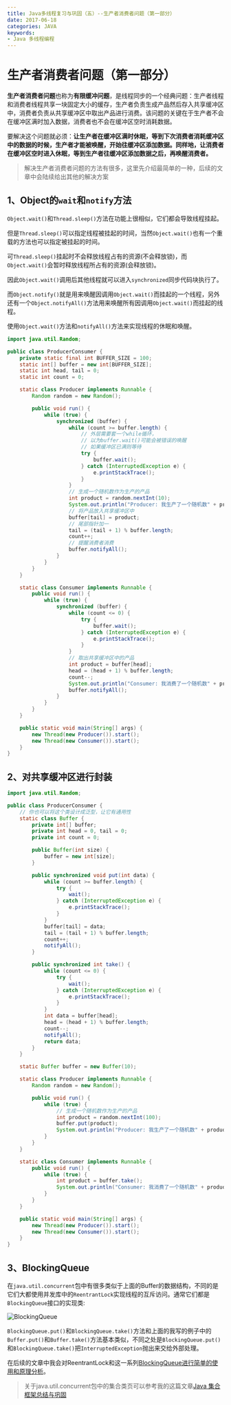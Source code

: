 ```yaml
---
title: Java多线程复习与巩固（五）--生产者消费者问题（第一部分）
date: 2017-06-18
categories: JAVA
keywords:
- Java 多线程编程
---
```


# 生产者消费者问题（第一部分）

**生产者消费者问题**也称为**有限缓冲问题**，是线程同步的一个经典问题：生产者线程和消费者线程共享一块固定大小的缓存，生产者负责生成产品然后存入共享缓冲区中，消费者负责从共享缓冲区中取出产品进行消费。该问题的关键在于生产者不会在缓冲区满时加入数据，消费者也不会在缓冲区空时消耗数据。

要解决这个问题就必须：**让生产者在缓冲区满时休眠，等到下次消费者消耗缓冲区中的数据的时候，生产者才能被唤醒，开始往缓冲区添加数据。同样地，让消费者在缓冲区空时进入休眠，等到生产者往缓冲区添加数据之后，再唤醒消费者。**

> 解决生产者消费者问题的方法有很多，这里先介绍最简单的一种，后续的文章中会陆续给出其他的解决方案

## 1、Object的`wait`和`notify`方法

`Object.wait()`和`Thread.sleep()`方法在功能上很相似，它们都会导致线程挂起。

但是`Thread.sleep()`可以指定线程被挂起的时间，当然`Object.wait()`也有一个重载的方法也可以指定被挂起的时间。

可`Thread.sleep()`挂起时不会释放线程占有的资源(不会释放锁)，而`Object.wait()`会暂时释放线程所占有的资源(会释放锁)。

因此`Object.wait()`调用后其他线程就可以进入`synchronized`同步代码块执行了。

而`Object.notify()`就是用来唤醒因调用`Object.wait()`而挂起的一个线程，另外还有一个`Object.notifyAll()`方法用来唤醒所有因调用`Object.wait()`而挂起的线程。

使用`Object.wait()`方法和`notifyAll()`方法来实现线程的休眠和唤醒。

```java
import java.util.Random;

public class ProducerConsumer {
    private static final int BUFFER_SIZE = 100;
    static int[] buffer = new int[BUFFER_SIZE];
    static int head, tail = 0;
    static int count = 0;

    static class Producer implements Runnable {
        Random random = new Random();

        public void run() {
            while (true) {
                synchronized (buffer) {
                    while (count >= buffer.length) {
                        // 外层需要套一个while循环，
                        // 以为buffer.wait()可能会被错误的唤醒
                        // 如果缓冲区已满则等待
                        try {
                            buffer.wait();
                        } catch (InterruptedException e) {
                            e.printStackTrace();
                        }
                    }
                    // 生成一个随机数作为生产的产品
                    int product = random.nextInt(10);
                    System.out.println("Producer: 我生产了一个随机数" + product);
                    // 将产品放入共享缓冲区中
                    buffer[tail] = product;
                    // 尾部指针加一
                    tail = (tail + 1) % buffer.length;
                    count++;
                    // 提醒消费者消费
                    buffer.notifyAll();
                }
            }
        }
    }

    static class Consumer implements Runnable {
        public void run() {
            while (true) {
                synchronized (buffer) {
                    while (count <= 0) {
                        try {
                            buffer.wait();
                        } catch (InterruptedException e) {
                            e.printStackTrace();
                        }
                    }
                    // 取出共享缓冲区中的产品
                    int product = buffer[head];
                    head = (head + 1) % buffer.length;
                    count--;
                    System.out.println("Consumer: 我消费了一个随机数" + product);
                    buffer.notifyAll();
                }
            }
        }
    }

    public static void main(String[] args) {
        new Thread(new Producer()).start();
        new Thread(new Consumer()).start();
    }
}
```

## 2、对共享缓冲区进行封装

```java
import java.util.Random;

public class ProducerConsumer {
    // 你也可以将这个类设计成泛型，让它有通用性
    static class Buffer {
        private int[] buffer;
        private int head = 0, tail = 0;
        private int count = 0;

        public Buffer(int size) {
            buffer = new int[size];
        }

        public synchronized void put(int data) {
            while (count >= buffer.length) {
                try {
                    wait();
                } catch (InterruptedException e) {
                    e.printStackTrace();
                }
            }
            buffer[tail] = data;
            tail = (tail + 1) % buffer.length;
            count++;
            notifyAll();
        }

        public synchronized int take() {
            while (count <= 0) {
                try {
                    wait();
                } catch (InterruptedException e) {
                    e.printStackTrace();
                }
            }
            int data = buffer[head];
            head = (head + 1) % buffer.length;
            count--;
            notifyAll();
            return data;
        }
    }

    static Buffer buffer = new Buffer(10);

    static class Producer implements Runnable {
        Random random = new Random();

        public void run() {
            while (true) {
                // 生成一个随机数作为生产的产品
                int product = random.nextInt(100);
                buffer.put(product);
                System.out.println("Producer: 我生产了一个随机数" + product);
            }
        }
    }

    static class Consumer implements Runnable {
        public void run() {
            while (true) {
                int product = buffer.take();
                System.out.println("Consumer: 我消费了一个随机数" + product);
            }
        }
    }

    public static void main(String[] args) {
        new Thread(new Producer()).start();
        new Thread(new Consumer()).start();
    }
}
```

## 3、BlockingQueue

在`java.util.concurrent`包中有很多类似于上面的Buffer的数据结构，不同的是它们大都使用并发库中的`ReentrantLock`实现线程的互斥访问。通常它们都是`BlockingQueue`接口的实现类:

![BlockingQueue](http://www.plantuml.com/plantuml/svg/SoWkIImgAStDuUBAp2j9BKfBJ4vLSCh9JyxEp4iFB4qjJUNYGk4gsEZgAZWM5ILMeWXZKHHScPUSKPIVbrzQZ4k9JsPUTceA8ODSKdCIAt591XHbvXTbbbIYkTaXDIy5w2i0)

`BlockingQueue.put()`和`BlockingQueue.take()`方法和上面的我写的例子中的`Buffer.put()`和`Buffer.take()`方法基本类似，不同之处是`BlockingQueue.put()`和`BlockingQueue.take()`把`InterruptedException`抛出来交给外部处理。

在后续的文章中我会对ReentrantLock和这一系列[BlockingQueue进行简单的使用和原理分析](https://blog.csdn.net/Holmofy/article/details/81610481)。

> 关于java.util.concurrent包中的集合类页可以参考我的这篇文章[Java 集合框架总结与巩固](http://blog.csdn.net/holmofy/article/details/71215548)


